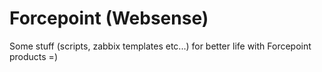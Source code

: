 # Forcepoint (Websense)
Some stuff (scripts, zabbix templates etc...) for better life with Forcepoint products =)
